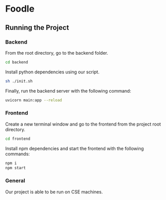 # Foodle

## Running the Project

### Backend

From the root directory, go to the backend folder.

```bash
cd backend
```

Install python dependencies using our script.

```bash
sh ./init.sh
```

Finally, run the backend server with the following command:

```bash
uvicorn main:app --reload
```

### Frontend

Create a new terminal window and go to the frontend from the project root directory.

```bash
cd frontend
```

Install npm dependencies and start the frontend with the following commands:

```bash
npm i
npm start
```

### General

Our project is able to be run on CSE machines.
